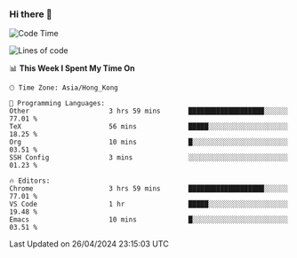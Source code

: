 ### Hi there 👋

<!--
**nicehiro/nicehiro** is a ✨ _special_ ✨ repository because its `README.md` (this file) appears on your GitHub profile.

Here are some ideas to get you started:

- 🔭 I’m currently working on ...
- 🌱 I’m currently learning ...
- 👯 I’m looking to collaborate on ...
- 🤔 I’m looking for help with ...
- 💬 Ask me about ...
- 📫 How to reach me: ...
- 😄 Pronouns: ...
- ⚡ Fun fact: ...
-->

<!--START_SECTION:waka-->
![Code Time](http://img.shields.io/badge/Code%20Time-318%20hrs%2043%20mins-blue)

![Lines of code](https://img.shields.io/badge/From%20Hello%20World%20I%27ve%20Written-2.6%20million%20lines%20of%20code-blue)

📊 **This Week I Spent My Time On** 

```text
🕑︎ Time Zone: Asia/Hong_Kong

💬 Programming Languages: 
Other                    3 hrs 59 mins       ███████████████████░░░░░░   77.01 % 
TeX                      56 mins             █████░░░░░░░░░░░░░░░░░░░░   18.25 % 
Org                      10 mins             █░░░░░░░░░░░░░░░░░░░░░░░░   03.51 % 
SSH Config               3 mins              ░░░░░░░░░░░░░░░░░░░░░░░░░   01.23 % 

🔥 Editors: 
Chrome                   3 hrs 59 mins       ███████████████████░░░░░░   77.01 % 
VS Code                  1 hr                █████░░░░░░░░░░░░░░░░░░░░   19.48 % 
Emacs                    10 mins             █░░░░░░░░░░░░░░░░░░░░░░░░   03.51 % 
```


 Last Updated on 26/04/2024 23:15:03 UTC
<!--END_SECTION:waka-->
